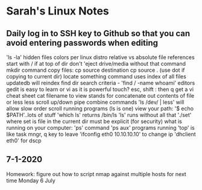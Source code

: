 # Sarah's Linux Notes

## Daily log in to SSH key to Github so that you can avoid entering passwords when editing

'ls -la' hidden files
colors per linux distro
relative vs absolute file references 
start with / if at top of dir
don't 'eject drive/media without that command
mkdir command
copy files: cp source destination
cp source . (use dot if copying to current dir)
locate something command uses index of all files
updatedb will reindex
find dir search criteria - 'find / -name whoami'
editors gedit is easy to learn or vi as it is powerful
touch?
esc, shift : then q get a vi cheat sheet
cat filename to view stands for concatenate out contents of file or less
less scroll up/down
pipe combine commands 'ls /dev/ | less' will allow slow order scroll
running programs (ls is one)
view your path:  '$ echo $PATH'..lots of stuff
'which ls' returns /bin/ls
'ls' runs without all that
'./set' where set is file in the current dir must be explicit (for security)
what is running on your computer:  'ps' command
'ps aux' programs running
'top' is like task mngr, q key to leave
'ifconfig eth0 10.10.10.10' to change ip
'dhclient eth0' for dscp

## 7-1-2020

Homework:  figure out how to script nmap against multiple hosts for next time Monday 6 July
